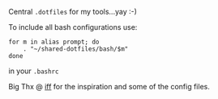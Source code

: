 Central `.dotfiles` for my tools...yay :-)

To include all bash configurations use:

    for m in alias prompt; do
        . "~/shared-dotfiles/bash/$m"
    done

in your `.bashrc`

Big Thx @ [iff](https://github.com/iff/shared-dotfiles "that prompt just rocks...") 
for the inspiration and some of the config files.